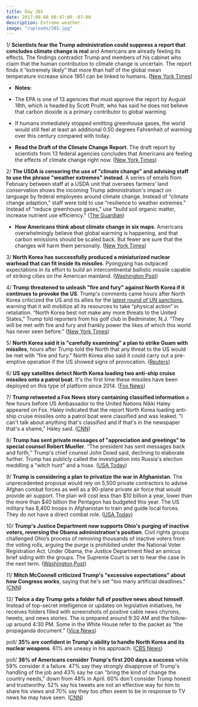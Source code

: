 ```yaml
---
title: Day 201
date: 2017-08-08 08:47:00 -07:00
description: Extreme weather.
image: "/uploads/201.jpg"
---
```


1/ **Scientists fear the Trump administration could suppress a report that concludes climate change is real** and Americans are already feeling its effects. The findings contradict Trump and members of his cabinet who claim that the human contribution to climate change is uncertain. The report finds it “extremely likely” that more than half of the global mean temperature increase since 1951 can be linked to humans. ([New York Times](https://www.nytimes.com/2017/08/07/climate/climate-change-drastic-warming-trump.html))

* **Notes:**

* The EPA is one of 13 agencies that must approve the report by August 18th, which is headed by Scott Pruitt, who has said he does not believe that carbon dioxide is a primary contributor to global warming.

* If humans immediately stopped emitting greenhouse gases, the world would still feel at least an additional 0.50 degrees Fahrenheit of warming over this century compared with today.

* **Read the Draft of the Climate Change Report**. The draft report by scientists from 13 federal agencies concludes that Americans are feeling the effects of climate change right now.  ([New York Times](https://www.nytimes.com/interactive/2017/08/07/climate/document-Draft-of-the-Climate-Science-Special-Report.html))

2/ **The USDA is censoring the use of "climate change" and advising staff to use the phrase "weather extremes" instead**. A series of emails from February between staff at a USDA unit that oversees farmers’ land conservation shows the incoming Trump administration's impact on language by federal employees around climate change. Instead of “climate change adaption," staff were told to use “resilience to weather extremes.” Instead of “reduce greenhouse gases," use "build soil organic matter, increase nutrient use efficiency." ([The Guardian](https://www.theguardian.com/environment/2017/aug/07/usda-climate-change-language-censorship-emails))

* **How Americans think about climate change in six maps**. Americans overwhelmingly believe that global warming is happening, and that carbon emissions should be scaled back. But fewer are sure that the changes will harm them personally. ([New York Times](https://www.nytimes.com/interactive/2017/03/21/climate/how-americans-think-about-climate-change-in-six-maps.html))

3/ **North Korea has successfully produced a miniaturized nuclear warhead that can fit inside its missiles**. Pyongyang has outpaced expectations in its effort to build an intercontinental ballistic missile capable of striking cities on the American mainland. ([Washington Post](https://www.washingtonpost.com/world/national-security/north-korea-now-making-missile-ready-nuclear-weapons-us-analysts-say/2017/08/08/e14b882a-7b6b-11e7-9d08-b79f191668ed_story.html))

4/ **Trump threatened to unleash "fire and fury" against North Korea if it continues to provoke the US**. Trump's comments came hours after North Korea criticized the US and its allies for the [latest round of UN sanctions](https://whatthefuckjusthappenedtoday.com/2017/08/07/day-200/#12-the-united-nations-security-counc), warning that it will mobilize all its resources to take “physical action” in retaliation. “North Korea best not make any more threats to the United States,” Trump told reporters from his golf club in Bedminster, N.J. “They will be met with fire and fury and frankly power the likes of which this world has never seen before.” ([New York Times](https://www.nytimes.com/2017/08/08/world/asia/north-korea-un-sanctions-nuclear-missile-united-nations.html))

5/ **North Korea said it is "carefully examining" a plan to strike Guam with missiles**, hours after Trump told the North that any threat to the US would be met with "fire and fury." North Korea also said it could carry out a pre-emptive operation if the US showed signs of provocation. ([Reuters](https://www.reuters.com/article/us-northkorea-missiles-usa-idUSKBN1AO2L9))

6/ **US spy satellites detect North Korea loading two anti-ship cruise missiles onto a patrol boat**. It's the first time these missiles have been deployed on this type of platform since 2014. ([Fox News](http://www.foxnews.com/world/2017/08/07/us-spy-satellites-detect-north-korea-moving-anti-ship-cruise-missiles-to-patrol-boat.html))

7/ **Trump retweeted a Fox News story containing classified information** a few hours before US Ambassador to the United Nations Nikki Haley appeared on Fox. Haley indicated that the report North Korea loading anti-ship cruise missiles onto a patrol boat were classified and was leaked. "I can't talk about anything that's classified and if that's in the newspaper that's a shame," Haley said. ([CNN](http://www.cnn.com/2017/08/08/politics/trump-retweet-fox-news-north-korea-story-haley/index.html))

8/ **Trump has sent private messages of "appreciation and greetings" to special counsel Robert Mueller**. “The president has sent messages back and forth,’’ Trump's chief counsel John Dowd said, declining to elaborate further. Trump has publicly called the investigation into Russia's election meddling a "witch hunt" and a hoax. ([USA Today](https://www.usatoday.com/story/news/politics/2017/08/08/donald-trump-exchanged-private-messages-special-counsel-mueller/547917001/))

9/ **Trump is considering a plan to privatize the war in Afghanistan**. The unprecedented proposal would rely on 5,500 private contractors to advise Afghan combat forces as well as a 90-plane private air force that would provide air support. The plan will cost less than $10 billion a year, lower than the more than $40 billion the Pentagon has budgeted this year. The US military has 8,400 troops in Afghanistan to train and guide local forces. They do not have a direct combat role. ([USA Today](https://www.usatoday.com/story/news/world/2017/08/08/war-afghanistan-trump-white-house-weighs-bold-plan-privatize/548004001/))

10/ **Trump's Justice Department now supports Ohio's purging of inactive voters, reversing the Obama administration's position**. Civil rights groups challenged Ohio’s process of removing thousands of inactive voters from the voting rolls, arguing the purge is prohibited under the National Voter Registration Act. Under Obama, the Justice Department filed an amicus brief siding with the groups. The Supreme Court is set to hear the case in the next term. ([Washington Post](https://www.washingtonpost.com/world/national-security/justice-department-reverses-position-to-allow-ohio-to-purge-inactive-voters-from-rolls/2017/08/08/e93c5116-7c35-11e7-9d08-b79f191668ed_story.html))

11/ **Mitch McConnell criticized Trump's "excessive expectations" about how Congress works**, saying that he's set "too many artificial deadlines." ([CNN](http://www.cnn.com/2017/08/08/politics/mitch-mcconnell-excessive-expectations/))

12/ **Twice a day Trump gets a folder full of positive news about himself**. Instead of top-secret intelligence or updates on legislative initiatives, he receives folders filled with screenshots of positive cable news chyrons, tweets, and news stories. The is prepared around 9:30 AM and the follow-up around 4:30 PM. Some in the White House refer to the packet as “the propaganda document.” ([Vice News](https://news.vice.com/story/trump-folder-positive-news-white-house))

poll/ **35% are confident in Trump's ability to handle North Korea and its nuclear weapons**. 61% are uneasy in his approach. ([CBS News](http://www.cbsnews.com/news/americans-uneasy-about-north-korea-and-trumps-ability-to-handle-it/))

poll/ **36% of Americans consider Trump's first 200 days a success** while 59% consider it a failure. 47% say they strongly disapprove of Trump's handling of the job and 43% say he can "bring the kind of change the country needs," down from 48% in April. 60% don't consider Trump honest and trustworthy. 52% say his tweets are not an effective way for him to share his views and 70% say they too often seem to be in response to TV news he may have seen. ([CNN](http://www.cnn.com/2017/08/07/politics/poll-trump-approval-down-amid-distrust/index.html))